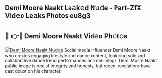 ## Demi Moore Naakt Le𝚊k𝚎d N𝚞𝚍e - Part-ZfX Vid𝚎o Le𝚊ks Photos eu8g3

# <h2><a href="http://fb5118p.evod.top/?m=Demi+Moore+Naakt">🔗 👉🔴 Demi Moore Naakt Vid𝚎o Ph𝚘t𝚘s</a></h2>

[![Demi Moore Naakt N𝚞d𝚎s](https://i.imgur.com/8V9OHl7.gif)](http://fb5118p.evod.top/?m=Demi+Moore+Naakt)
Social media influencer Demi Moore Naakt who creates engaging lifestyle and dance content, featuring solo and collaborative dance trend performances and mini vlogs. Demi Moore Naakt public image is one of integrity and honesty, but recent revelations have cast doubt on his character. 
